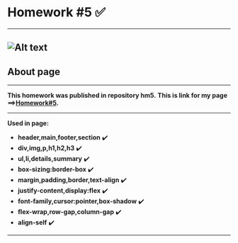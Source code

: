 # Homework #5 :white_check_mark:

---

## ![Alt text](https://octodex.github.com/images/baracktocat.jpg)

## About page

---

**This homework was published in repository hm5.**
**This is link for my page ==>[Homework#5](https://cherkasant.github.io/hm5/ 'Click me!!').**

---

**Used in page:**

- **header,main,footer,section** :heavy_check_mark:
- **div,img,p,h1,h2,h3** :heavy_check_mark:
- **ul,li,details,summary** :heavy_check_mark:
- **box-sizing:border-box** :heavy_check_mark:
- **margin,padding,border,text-align** :heavy_check_mark:
- **justify-content,display:flex** :heavy_check_mark:
- **font-family,cursor:pointer,box-shadow** :heavy_check_mark:
- **flex-wrap,row-gap,column-gap** :heavy_check_mark:
- **align-self** :heavy_check_mark:

---
